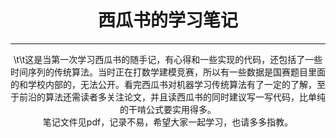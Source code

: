 <header>

<!--
  <<< Author notes: Course header >>>
  Include a 1280×640 image, course title in sentence case, and a concise description in emphasis.
  In your repository settings: enable template repository, add your 1280×640 social image, auto delete head branches.
  Add your open source license, GitHub uses MIT license.
-->

# 西瓜书的学习笔记


---
  \t\t这是当第一次学习西瓜书的随手记，有心得和一些实现的代码，还包括了一些时间序列的传统算法。当时正在打数学建模竞赛，所以有一些数据是国赛题目里面的和学校内部的，无法公开。看完西瓜书对机器学习传统算法有了一定的了解，至于前沿的算法还需读者多关注论文，并且读西瓜书的同时建议写一写代码，比单纯的干啃公式要实用得多。<br>
  笔记文件见pdf，记录不易，希望大家一起学习，也请多多指教。



</footer>
